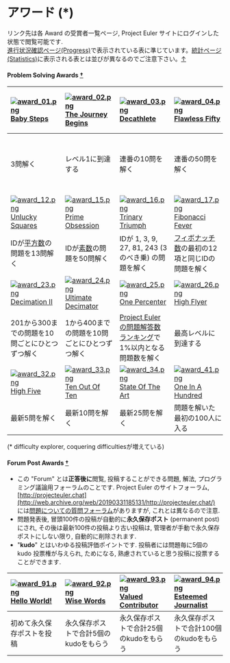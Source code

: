 # アワード \(\*\)



リンク先は各 Award の受賞者一覧ページ, Project Euler サイトにログインした状態で閲覧可能です.  
[進行状況確認ページ\(Progress\)](http://web.archive.org/web/20190331185131/https://projecteuler.net/progress)で表示されている表に準じています。[統計ページ\(Statistics\)](http://web.archive.org/web/20190331185131/https://projecteuler.net/statistics)に表示される表とは並びが異なるのでご注意下さい。[↑](http://web.archive.org/web/20190331185131/http://odz.sakura.ne.jp/projecteuler/index.php?Awards#navigator)

#### Problem Solving Awards [†](http://web.archive.org/web/20190331185131/http://odz.sakura.ne.jp/projecteuler/index.php?Awards#m2753b9d) <a id="content_1_1"></a>

| [![award\_01.png](http://web.archive.org/web/20190331185131im_/https://projecteuler.net/images/awards/award_01.png)](http://web.archive.org/web/20190331185131/https://projecteuler.net/award=1)  [Baby Steps](http://web.archive.org/web/20190331185131/https://projecteuler.net/award=1) | [![award\_02.png](http://web.archive.org/web/20190331185131im_/https://projecteuler.net/images/awards/award_02.png)](http://web.archive.org/web/20190331185131/https://projecteuler.net/award=2)  [The Journey Begins](http://web.archive.org/web/20190331185131/https://projecteuler.net/award=2) | [![award\_03.png](http://web.archive.org/web/20190331185131im_/https://projecteuler.net/images/awards/award_03.png)](http://web.archive.org/web/20190331185131/https://projecteuler.net/award=3)  [Decathlete](http://web.archive.org/web/20190331185131/https://projecteuler.net/award=3) | [![award\_04.png](http://web.archive.org/web/20190331185131im_/https://projecteuler.net/images/awards/award_04.png)](http://web.archive.org/web/20190331185131/https://projecteuler.net/award=4)  [Flawless Fifty](http://web.archive.org/web/20190331185131/https://projecteuler.net/award=4) | [![award\_05.png](http://web.archive.org/web/20190331185131im_/https://projecteuler.net/images/awards/award_05.png)](http://web.archive.org/web/20190331185131/https://projecteuler.net/award=5)  [C for Commitment](http://web.archive.org/web/20190331185131/https://projecteuler.net/award=5) | [![award\_06.png](http://web.archive.org/web/20190331185131im_/https://projecteuler.net/images/awards/award_06.png)](http://web.archive.org/web/20190331185131/https://projecteuler.net/award=6)  [CC for Continued Commitment](http://web.archive.org/web/20190331185131/https://projecteuler.net/award=6) | [![award\_07.png](http://web.archive.org/web/20190331185131im_/https://projecteuler.net/images/awards/award_07.png)](http://web.archive.org/web/20190331185131/https://projecteuler.net/award=7)  [D for Dedication](http://web.archive.org/web/20190331185131/https://projecteuler.net/award=7) | [![award\_11.png](http://web.archive.org/web/20190331185131im_/https://projecteuler.net/images/awards/award_11.png)](http://web.archive.org/web/20190331185131/https://projecteuler.net/award=11)  [As Easy As Pi](http://web.archive.org/web/20190331185131/https://projecteuler.net/award=11) |
| :--- | :--- | :--- | :--- | :--- | :--- | :--- | :--- |
| 3問解く | レベル1に到達する | 連番の10問を解く | 連番の50問を解く | 最初の100問を解く | 最初の200問を解く | 最初の500問を解く | IDが 3, 14, 15, 92, 65, 35, 89, 79, 32, 38, 46 \([円周率](http://web.archive.org/web/20190331185131/http://ja.wikipedia.org/wiki/%E5%86%86%E5%91%A8%E7%8E%87)2桁区切り\) の問題を解く |
| [![award\_12.png](http://web.archive.org/web/20190331185131im_/https://projecteuler.net/images/awards/award_12.png)](http://web.archive.org/web/20190331185131/https://projecteuler.net/award=12)  [Unlucky Squares](http://web.archive.org/web/20190331185131/https://projecteuler.net/award=12) | [![award\_15.png](http://web.archive.org/web/20190331185131im_/https://projecteuler.net/images/awards/award_15.png)](http://web.archive.org/web/20190331185131/https://projecteuler.net/award=15)  [Prime Obsession](http://web.archive.org/web/20190331185131/https://projecteuler.net/award=15) | [![award\_16.png](http://web.archive.org/web/20190331185131im_/https://projecteuler.net/images/awards/award_16.png)](http://web.archive.org/web/20190331185131/https://projecteuler.net/award=16)  [Trinary Triumph](http://web.archive.org/web/20190331185131/https://projecteuler.net/award=16) | [![award\_17.png](http://web.archive.org/web/20190331185131im_/https://projecteuler.net/images/awards/award_17.png)](http://web.archive.org/web/20190331185131/https://projecteuler.net/award=17)  [Fibonacci Fever](http://web.archive.org/web/20190331185131/https://projecteuler.net/award=17) | [![award\_18.png](http://web.archive.org/web/20190331185131im_/https://projecteuler.net/images/awards/award_18.png)](http://web.archive.org/web/20190331185131/https://projecteuler.net/award=18)  [Triangle Trophy](http://web.archive.org/web/20190331185131/https://projecteuler.net/award=18) | [![award\_19.png](http://web.archive.org/web/20190331185131im_/https://projecteuler.net/images/awards/award_19.png)](http://web.archive.org/web/20190331185131/https://projecteuler.net/award=19)  [Lucky Luke](http://web.archive.org/web/20190331185131/https://projecteuler.net/award=19) | [![award\_21.png](http://web.archive.org/web/20190331185131im_/https://projecteuler.net/images/awards/award_21.png)](http://web.archive.org/web/20190331185131/https://projecteuler.net/award=21)  [Daring Dozen](http://web.archive.org/web/20190331185131/https://projecteuler.net/award=21) | [![award\_22.png](http://web.archive.org/web/20190331185131im_/https://projecteuler.net/images/awards/award_22.png)](http://web.archive.org/web/20190331185131/https://projecteuler.net/award=22)  [Decimation I](http://web.archive.org/web/20190331185131/https://projecteuler.net/award=22) |
| IDが[平方数](http://web.archive.org/web/20190331185131/http://ja.wikipedia.org/wiki/%E5%B9%B3%E6%96%B9%E6%95%B0)の問題を13問解く | IDが[素数](http://web.archive.org/web/20190331185131/http://ja.wikipedia.org/wiki/%E7%B4%A0%E6%95%B0)の問題を50問解く | IDが 1, 3, 9, 27, 81, 243 \(3のべき乗\) の問題を解く | [フィボナッチ数](http://web.archive.org/web/20190331185131/http://ja.wikipedia.org/wiki/%E3%83%95%E3%82%A3%E3%83%9C%E3%83%8A%E3%83%83%E3%83%81%E6%95%B0%E5%88%97)の最初の12項と同じIDの問題を解く | [三角数](http://web.archive.org/web/20190331185131/http://ja.wikipedia.org/wiki/%E4%B8%89%E8%A7%92%E6%95%B0)の最初の25項と同じIDの問題を解く | IDが[幸運数](http://web.archive.org/web/20190331185131/http://ja.wikipedia.org/wiki/%E5%B9%B8%E9%81%8B%E6%95%B0)の問題を50問解く | IDが3桁の問題を12問解く | 101から200までの問題を10問ごとにひとつずつ解く |
| [![award\_23.png](http://web.archive.org/web/20190331185131im_/https://projecteuler.net/images/awards/award_23.png)](http://web.archive.org/web/20190331185131/https://projecteuler.net/award=23)  [Decimation II](http://web.archive.org/web/20190331185131/https://projecteuler.net/award=23) | [![award\_24.png](http://web.archive.org/web/20190331185131im_/https://projecteuler.net/images/awards/award_24.png)](http://web.archive.org/web/20190331185131/https://projecteuler.net/award=24)  [Ultimate Decimator](http://web.archive.org/web/20190331185131/https://projecteuler.net/award=24) | [![award\_25.png](http://web.archive.org/web/20190331185131im_/https://projecteuler.net/images/awards/award_25.png)](http://web.archive.org/web/20190331185131/https://projecteuler.net/award=25)  [One Percenter](http://web.archive.org/web/20190331185131/https://projecteuler.net/award=25) | [![award\_26.png](http://web.archive.org/web/20190331185131im_/https://projecteuler.net/images/awards/award_26.png)](http://web.archive.org/web/20190331185131/https://projecteuler.net/award=26)  [High Flyer](http://web.archive.org/web/20190331185131/https://projecteuler.net/award=26) | ![award\_27.png](http://web.archive.org/web/20190331185131im_/https://projecteuler.net/images/awards/award_27.png)  Perfection [\*1](http://web.archive.org/web/20190331185131/http://odz.sakura.ne.jp/projecteuler/index.php?Awards#notefoot_1) | [![award\_28.png](http://web.archive.org/web/20190331185131im_/https://projecteuler.net/images/awards/award_28.png)](http://web.archive.org/web/20190331185131/https://projecteuler.net/award=28)  [The Archivist](http://web.archive.org/web/20190331185131/https://projecteuler.net/award=28) | [![award\_29.png](http://web.archive.org/web/20190331185131im_/https://projecteuler.net/images/awards/award_29.png)](http://web.archive.org/web/20190331185131/https://projecteuler.net/award=29)  [Master of Archives](http://web.archive.org/web/20190331185131/https://projecteuler.net/award=29) | [![award\_31.png](http://web.archive.org/web/20190331185131im_/https://projecteuler.net/images/awards/award_31.png)](http://web.archive.org/web/20190331185131/https://projecteuler.net/award=31)  [On The Ball](http://web.archive.org/web/20190331185131/https://projecteuler.net/award=31) |
| 201から300までの問題を10問ごとにひとつずつ解く | 1から400までの問題を10問ごとにひとつずつ解く | [Project Eulerの問題解答数ランキング](http://web.archive.org/web/20190331185131/https://projecteuler.net/problem_analysis)で1%以内となる問題数を解く | 最高レベルに到達する | すべての問題を解く | アーカイブ[\*2](http://web.archive.org/web/20190331185131/http://odz.sakura.ne.jp/projecteuler/index.php?Awards#notefoot_2)の半分を解く | アーカイブを全問解く | 最新の問題を解く |
| [![award\_32.png](http://web.archive.org/web/20190331185131im_/https://projecteuler.net/images/awards/award_32.png)](http://web.archive.org/web/20190331185131/https://projecteuler.net/award=32)  [High Five](http://web.archive.org/web/20190331185131/https://projecteuler.net/award=32) | [![award\_33.png](http://web.archive.org/web/20190331185131im_/https://projecteuler.net/images/awards/award_33.png)](http://web.archive.org/web/20190331185131/https://projecteuler.net/award=33)  [Ten Out Of Ten](http://web.archive.org/web/20190331185131/https://projecteuler.net/award=33) | [![award\_34.png](http://web.archive.org/web/20190331185131im_/https://projecteuler.net/images/awards/award_34.png)](http://web.archive.org/web/20190331185131/https://projecteuler.net/award=34)  [State Of The Art](http://web.archive.org/web/20190331185131/https://projecteuler.net/award=34) | [![award\_41.png](http://web.archive.org/web/20190331185131im_/https://projecteuler.net/images/awards/award_41.png)](http://web.archive.org/web/20190331185131/https://projecteuler.net/award=41)  [One In A Hundred](http://web.archive.org/web/20190331185131/https://projecteuler.net/award=41) | [![award\_42.png](http://web.archive.org/web/20190331185131im_/https://projecteuler.net/images/awards/award_42.png)](http://web.archive.org/web/20190331185131/https://projecteuler.net/award=42)  [Chart Topper](http://web.archive.org/web/20190331185131/https://projecteuler.net/award=42) | [![award\_43.png](http://web.archive.org/web/20190331185131im_/https://projecteuler.net/images/awards/award_43.png)](http://web.archive.org/web/20190331185131/https://projecteuler.net/award=43)  [Gold Medal](http://web.archive.org/web/20190331185131/https://projecteuler.net/award=43) | [![award\_51.png](http://web.archive.org/web/20190331185131im_/https://projecteuler.net/images/awards/award_51.png)](http://web.archive.org/web/20190331185131/https://projecteuler.net/award=51)  [Easy Prey](http://web.archive.org/web/20190331185131/https://projecteuler.net/award=51) | [![award\_52.png](http://web.archive.org/web/20190331185131im_/https://projecteuler.net/images/awards/award_52.png)](http://web.archive.org/web/20190331185131/https://projecteuler.net/award=52)  [Big Game Hunter](http://web.archive.org/web/20190331185131/https://projecteuler.net/award=52) |
| 最新5問を解く | 最新10問を解く | 最新25問を解く | 問題を解いた最初の100人に入る | 問題を解いた最初の10人に入る | 一番最初に問題を解く | 最も簡単な問題50問のうち25問を解く | 最も難しい問題50問のうち25問を解く |

\(\* difficulty explorer, coquering difficultiesが増えている\)

#### Forum Post Awards [†](http://web.archive.org/web/20190331185131/http://odz.sakura.ne.jp/projecteuler/index.php?Awards#de06a95a) <a id="content_1_2"></a>

* この "Forum" とは**正答後に**閲覧, 投稿することができる問題, 解法, プログラミング議論用フォーラムのことです. Project Euler のサイトフォーラム, [http://projecteuler.chat](http://web.archive.org/web/20190331185131/http://projecteuler.chat/) には[問題についての質問フォーラム](http://web.archive.org/web/20190331185131/http://projecteuler.chat/viewforum.php?f=50)がありますが, これとは異なるので注意.
* 問題発表後, 冒頭100件の投稿が自動的に**永久保存ポスト** \(permanent post\) にされ, その後は最新100件の投稿より古い投稿は, 管理者が手動で永久保存ポストにしない限り, 自動的に削除されます.
* "**kudo**" とはいわゆる投稿評価ポイントです. 投稿者には問題毎に5個の kudo 投票権が与えられ, ためになる, 熟慮されていると思う投稿に投票することができます.  

| [![award\_91.png](http://web.archive.org/web/20190331185131im_/https://projecteuler.net/images/awards/award_91.png)](http://web.archive.org/web/20190331185131/https://projecteuler.net/award=91)  [Hello World!](http://web.archive.org/web/20190331185131/https://projecteuler.net/award=91) | [![award\_92.png](http://web.archive.org/web/20190331185131im_/https://projecteuler.net/images/awards/award_92.png)](http://web.archive.org/web/20190331185131/https://projecteuler.net/award=92)  [Wise Words](http://web.archive.org/web/20190331185131/https://projecteuler.net/award=92) | [![award\_93.png](http://web.archive.org/web/20190331185131im_/https://projecteuler.net/images/awards/award_93.png)](http://web.archive.org/web/20190331185131/https://projecteuler.net/award=93)  [Valued Contributor](http://web.archive.org/web/20190331185131/https://projecteuler.net/award=93) | [![award\_94.png](http://web.archive.org/web/20190331185131im_/https://projecteuler.net/images/awards/award_94.png)](http://web.archive.org/web/20190331185131/https://projecteuler.net/award=94)  [Esteemed Journalist](http://web.archive.org/web/20190331185131/https://projecteuler.net/award=94) | [![award\_95.png](http://web.archive.org/web/20190331185131im_/https://projecteuler.net/images/awards/award_95.png)](http://web.archive.org/web/20190331185131/https://projecteuler.net/award=95)  [The Guru](http://web.archive.org/web/20190331185131/https://projecteuler.net/award=95) |
| :--- | :--- | :--- | :--- | :--- |
| 初めて永久保存ポストを投稿 | 永久保存ポストで合計5個のkudoをもらう | 永久保存ポストで合計25個のkudoをもらう | 永久保存ポストで合計100個のkudoをもらう | 一つのフォーラムスレッドで10個のkudoをもらう |


